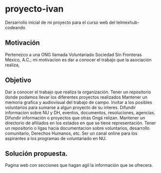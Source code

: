 # proyecto-ivan
Dersarrollo inicial de mi proyecto para el curso web del telmexhub-codeando

## Motivación
Pertenezco a una ONG llamada Voluntariado Sociedad Sin Fronteras México, A.C.; mi motivacion es dar a conocer el trabajo que la asociación realiza,  


## Objetivo
Dar a conocer el trabajo que realiza la organización.
Tener un repositorio donde podamos llevar los diferentes proyectos realizados
Mantener un memoria grafica y audiovisual del trabajo de campo.
Invitar a los posibles voluntarios para sumarse a algun proyecto de su interes.
Difundir informacion sobre NU y DH, eventos, documentos, resoluciones, agencias.
Difundir información o proyectos que otras Ongś relizan.
Mantener un directorio  de afiliados en los estados en  que se tiene representación.
Tener un repositorio o ligas hacia documentacion sobre voluntarios, desarrollo comunitario, Derechos Humanos, etc.
Ser un canal online para los aspirantes a los programas de voluntariado en NU.



## Solución propuesta.
Pagina web con secciones que hagan agil la información que se ofrecera.
